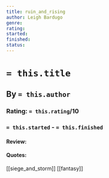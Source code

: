 ```yaml
---
title: ruin_and_rising
author: Leigh Bardugo
genre:
rating:
started:
finished: 
status: 
---
```

# `= this.title`
## By `= this.author`
### Rating: `= this.rating`/10
### `= this.started` - `= this.finished`

#### Review:

#### Quotes: 

[[siege_and_storm]]
[[fantasy]]